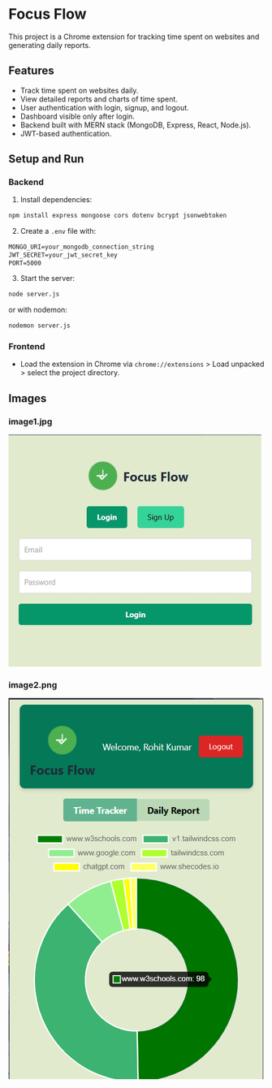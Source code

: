 # Focus Flow

This project is a Chrome extension for tracking time spent on websites and generating daily reports.

## Features

- Track time spent on websites daily.
- View detailed reports and charts of time spent.
- User authentication with login, signup, and logout.
- Dashboard visible only after login.
- Backend built with MERN stack (MongoDB, Express, React, Node.js).
- JWT-based authentication.

## Setup and Run

### Backend

1. Install dependencies:

```bash
npm install express mongoose cors dotenv bcrypt jsonwebtoken
```

2. Create a `.env` file with:

```
MONGO_URI=your_mongodb_connection_string
JWT_SECRET=your_jwt_secret_key
PORT=5000
```

3. Start the server:

```bash
node server.js
```

or with nodemon:

```bash
nodemon server.js
```

### Frontend

- Load the extension in Chrome via `chrome://extensions` > Load unpacked > select the project directory.

## Images

### image1.jpg

![Screenshot](./image1.png)

### image2.png

![Screenshot](./image2.png)

